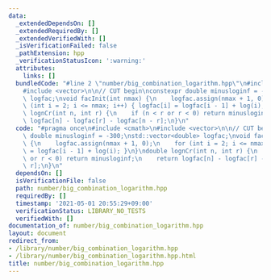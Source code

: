 ```yaml
---
data:
  _extendedDependsOn: []
  _extendedRequiredBy: []
  _extendedVerifiedWith: []
  _isVerificationFailed: false
  _pathExtension: hpp
  _verificationStatusIcon: ':warning:'
  attributes:
    links: []
  bundledCode: "#line 2 \"number/big_combination_logarithm.hpp\"\n#include <cmath>\n\
    #include <vector>\n\n// CUT begin\nconstexpr double minusloginf = -300;\nstd::vector<double>\
    \ logfac;\nvoid facInit(int nmax) {\n    logfac.assign(nmax + 1, 0);\n    for\
    \ (int i = 2; i <= nmax; i++) { logfac[i] = logfac[i - 1] + log(i); }\n}\ndouble\
    \ lognCr(int n, int r) {\n    if (n < r or r < 0) return minusloginf;\n    return\
    \ logfac[n] - logfac[r] - logfac[n - r];\n}\n"
  code: "#pragma once\n#include <cmath>\n#include <vector>\n\n// CUT begin\nconstexpr\
    \ double minusloginf = -300;\nstd::vector<double> logfac;\nvoid facInit(int nmax)\
    \ {\n    logfac.assign(nmax + 1, 0);\n    for (int i = 2; i <= nmax; i++) { logfac[i]\
    \ = logfac[i - 1] + log(i); }\n}\ndouble lognCr(int n, int r) {\n    if (n < r\
    \ or r < 0) return minusloginf;\n    return logfac[n] - logfac[r] - logfac[n -\
    \ r];\n}\n"
  dependsOn: []
  isVerificationFile: false
  path: number/big_combination_logarithm.hpp
  requiredBy: []
  timestamp: '2021-05-01 20:55:29+09:00'
  verificationStatus: LIBRARY_NO_TESTS
  verifiedWith: []
documentation_of: number/big_combination_logarithm.hpp
layout: document
redirect_from:
- /library/number/big_combination_logarithm.hpp
- /library/number/big_combination_logarithm.hpp.html
title: number/big_combination_logarithm.hpp
---
```

